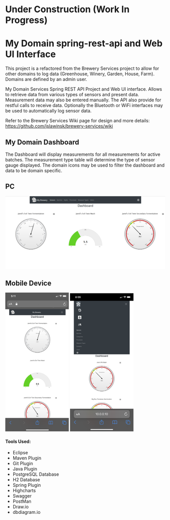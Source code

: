 # Under Construction (Work In Progress)

# My Domain spring-rest-api and Web UI Interface

This project is a refactored from the Brewery Services project to allow for other domains to log data (Greenhouse, Winery, Garden, House, Farm). Domains are defined by an admin user.

My Domain Services Spring REST API Project and Web UI interface. Allows to retrieve data from various types of sensors and present data. Measurement data may also be entered manually. The API also provide for restful calls to receive data. Optionally the Bluetooth or WiFi interfaces may be used to automatically log sensor data.

Refer to the Brewery Services Wiki page for design and more details: https://github.com/jslawinsk/brewery-services/wiki

## My Domain Dashboard

The Dashboard will display measurements for all measurements for active batches. The measurement type table will determine the type of sensor gauge displayed. The domain icons may be used to filter the dashboard and data to be domain specific.

## PC

<img src="https://github.com/jslawinsk/myDomain/blob/master/documentation/PcDashboard.png" width="650">

## Mobile Device

<img src="https://github.com/jslawinsk/myDomain/blob/master/documentation/MobileDashboard.png" width="200">
<img src="https://github.com/jslawinsk/myDomain/blob/master/documentation/MobileDashboard2.png" width="200">

#### Tools Used:
- Eclipse
- Maven Plugin 
- Git Plugin
- Java Plugin
- PostgreSQL Database
- H2 Database
- Spring Plugin
- Highcharts
- Swagger
- PostMan
- Draw.io
- dbdiagram.io